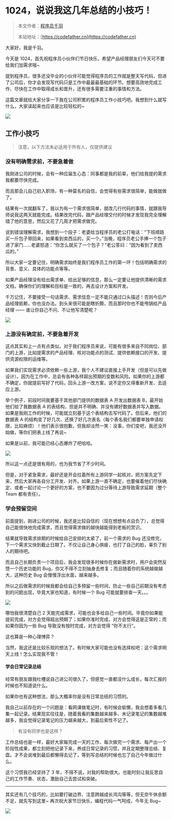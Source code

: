 # 1024，说说我这几年总结的小技巧！

> 本文作者：[程序员千羽](https://yuyuanweb.feishu.cn/wiki/Abldw5WkjidySxkKxU2cQdAtnah)
>
> 本站地址：[https://codefather.cn](https://codefather.cn)

大家好，我是千羽。

今天是 1024，首先祝程序员小伙伴们节日快乐，希望产品经理朋友们今天可不要给我们加需求哦~

提到程序员，很多还没毕业的小伙伴可能觉得程序员的工作就是整天写代码，但进了公司后，你才会发现写代码只是工作中最最最基础的环节。想要高效地完成工作、尽快在工作中取得成长和晋升，还有很多需要注重的事情和方法。

这篇文章就给大家分享一下我在公司积累的程序员工作小技巧吧。我想到什么就写什么，大家读起来也应该是比较轻松的~

![](https://pic.yupi.icu/5563/202311060926957.png)

## 工作小技巧

> 注意，以下方法未必适用于所有人，仅提供建议

### 没有明确需求前，不要急着做

我刚进公司的时候，会有一种应届生心态：同事都是我的前辈，他们给我提的需求我都要尽快完成。

而且那会儿自己初入职场，有一种莫名的自信，会觉得有些需求很简单，能做就做了。

结果有一次就翻车了，我以为有一个需求很简单，就改几行代码的事情，就跟我导师说我这两天就能完成。结果改完代码，跟产品经理交付的时候才发现我完全理解错了他的意思，然后又花了几周才把需求做完。

说到错误理解需求，我想到一个段子：老婆给当程序员的老公打电话：“下班顺路买一斤包子带回来，如果看到卖西瓜的，买一个。”当晚，程序员老公手捧一个包子进了家门……老婆怒道：“你怎么就买了一个包子？”老公答曰：“因为看到了卖西瓜的。”

所以大家一定要记住，明确需求始终是我们程序员工作的第一环！包括明确需求的背景、意义、具体的功能点等等。

如果产品经理没有给出需求单、给出足够的信息，那么一定要让他提供清晰的需求文档，确保你们的理解和目标是一致的，再去设计方案和开发。

千万记住，不要接受一句话需求、需求信息一定不能只通过口头描述！否则今后产品经理抵赖，你也没办法。到头来很可能是瞎折腾，而且那时你也不能甩锅给产品经理 —— 谁让你自己不问、不让他写清楚呢？

![](https://pic.yupi.icu/5563/202311060926964.png)

### 上游没有确定前，不要急着开发

这点其实和上一点有点类似，对于我们程序员来说，可能有很多来自不同岗位、部门的上游，比如提需求的产品经理、核对功能点的测试、提供依赖接口的开发、提供资源权限的运维等。

如果我们实现需求必须依赖一些上游，我个人不建议直接上手开发（但是可以先做设计）。因为在工作中，总会有各种各样超出预期的变数和风险。如果你的上游都不确定，你就提前写好了代码，回头上游一改方案，说不定你又得重新开发、去适应上游。

举个例子，前段时间我要基于其他部门提供的数据表 A 开发出数据表 B，最开始他们给了我数据表 A 的表结构，但是并不明确、并没有建好数据表并写入数据。如果是我刚工作的时候，可能就立刻基于这个表结构去写代码了。但后来，他们的数据表 A 的结构变了好几次、还换了好几次表名（每个表名我们都要单独申请权限，比较麻烦）！他们表示很抱歉，但我却淡然一笑：没事，你们变吧，我还没开始做，等你们把表上线了再说~

如果是以前，我可能已经心态爆炸了吧哈哈。

![](https://pic.yupi.icu/5563/202311060926696.png)

所以这一点还是很有用的，也为我节省了不少时间。

但是，对于紧急需求，最好还是开会拉着所有上游同学一起核对，把方案先定下来，然后大家再各自分工开发、对齐。如果上游一直不确定，也要催着他们尽快确定、或者一起讨论一个更好的方案，也不要因为过分等待上游导致需求延期（整个 Team 都有责任）。

### 学会预留空间

前面提到，刚进公司的时候，我还是比较自信的（现在想想有点自负了），总觉得自己能很快地完成需求，而且觉得需求做的越快越能得到老板的赏识。

结果就导致需求排期的时候给自己安排的太紧了，前一个需求的 Bug 还没修完，下一个需求又快到截止日期了。不仅让自己身心俱疲，也打了自己的脸，辜负了别人的期待吧。

而且自己长期负责一个项目后，我会发现很多时候你在做新需求时，用户会突然反馈一个历史功能的 Bug，你又不得不立刻抽身去修复；而且随着你的系统越做越大，这种历史 Bug 会慢慢浮出水面，越来越多。

所以之后做需求的时候我都会给自己多预留一些时间，防止一些自己前期没有考虑到的问题出现，毕竟大家也知道，有时候一个 Bug 可能就要排查一天。。。

![](https://pic.yupi.icu/5563/202311060926922.png)

哪怕我很清楚自己 2 天能完成需求，可能也会多给自己一些时间。毕竟你如果能提前完成，对方会觉得超出预期了；如果你准时完成，对方会觉得这是正常的；而如果你因为一些 Bug 导致没有按时完成，对方会觉得 “你不太行”。

这也算是一种心理博弈？

当然，我这还是比较乐观的想法了。有时候大家可能也没有选择权吧：这个需求明天上线！怎么实现我不管！

#### 学会日常记录总结

经常有朋友跟我吐槽说自己进公司很久了，但感觉一直都没什么成长，每次汇报的时候也不知道说什么。

如果你也有这种想法，那么大概率你是没有日常总结的习惯的。

我自己以前存在的一个问题是：看网课做笔记时，有时候会偷懒，我会想着多看几集一起记录。结果现实往往是，随着我看的集数越来越多、未记录笔记的集数越堆越多，我会觉得记录笔记的压力越来越大，到最后索性不记了。

> 有没有同学也是这样？

工作总结也是一样，最好大家每完成一天的工作、每次做完一个需求、每产出一个阶段性成果，都立刻把他记录下来，养成日常记录的习惯，并且定期整理总结、复盘。才不会说堆到最后都懒得去记了，等到写总结的时候也忘了自己今年做过什么。

这个习惯我已经坚持了 3 年，不得不说，对我的帮助很大。也能时刻让我反思自己的工作节奏、状态，激励自己去尝试和突破。

------

其实还有几个技巧的，比如要打破边界、注意跨越成长鸿沟等等，但无奈午休余额不足，就先写到这里~ 再次祝大家节日快乐，编程代码一气呵成，今年无 Bug~

![](https://pic.yupi.icu/5563/202311060926745.png)